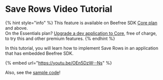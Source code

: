 # Save Rows Video Tutorial

{% hint style="info" %}
This feature is available on Beefree SDK [Core plan](https://dam.beefree.io/pluginpricing) and above.\
On the Essentials plan? [Upgrade a dev application to Core](../getting-started/development-applications.md), free of charge, to try this and other premium features.
{% endhint %}

In this tutorial, you will learn how to implement Save Rows in an application that has embedded Beefree SDK.

{% embed url="https://youtu.be/OEn5DzW--Ns" %}

Also, see the [sample code](https://github.com/BEE-Plugin/bee-plugin-webinars-demo-code)!
